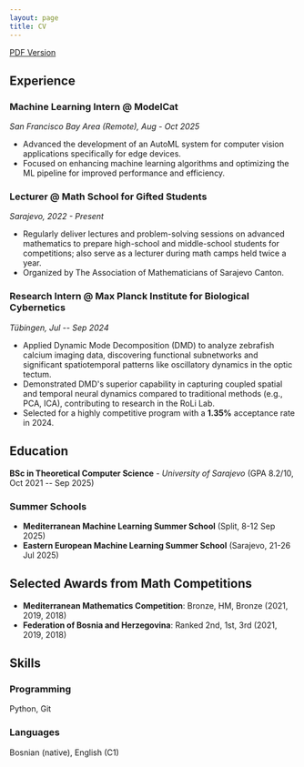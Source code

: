 ```yaml
---
layout: page
title: CV
---
```


<a href="/assets/pdf/cv_sandro.pdf" target="_blank">PDF Version</a>

## Experience

### Machine Learning Intern @ ModelCat
*San Francisco Bay Area (Remote), Aug - Oct 2025*
- Advanced the development of an AutoML system for computer vision applications specifically for edge devices.
- Focused on enhancing machine learning algorithms and optimizing the ML pipeline for improved performance and efficiency.

### Lecturer @ Math School for Gifted Students
*Sarajevo, 2022 - Present*
- Regularly deliver lectures and problem-solving sessions on advanced mathematics to prepare high-school and middle-school students for competitions; also serve as a lecturer during math camps held twice a year. 
- Organized by The Association of Mathematicians of Sarajevo Canton.

### Research Intern @ Max Planck Institute for Biological Cybernetics
*Tübingen, Jul -- Sep 2024*
- Applied Dynamic Mode Decomposition (DMD) to analyze zebrafish calcium imaging data, discovering functional subnetworks and significant spatiotemporal patterns like oscillatory dynamics in the optic tectum.
- Demonstrated DMD's superior capability in capturing coupled spatial and temporal neural dynamics compared to traditional methods (e.g., PCA, ICA), contributing to research in the RoLi Lab.
- Selected for a highly competitive program with a **1.35%** acceptance rate in 2024.

## Education

**BSc in Theoretical Computer Science** - *University of Sarajevo* (GPA 8.2/10, Oct 2021 -- Sep 2025)

### Summer Schools
- **Mediterranean Machine Learning Summer School** (Split, 8-12 Sep 2025)
- **Eastern European Machine Learning Summer School** (Sarajevo, 21-26 Jul 2025)

## Selected Awards from Math Competitions
- **Mediterranean Mathematics Competition**: Bronze, HM, Bronze (2021, 2019, 2018)
- **Federation of Bosnia and Herzegovina**: Ranked 2nd, 1st, 3rd (2021, 2019, 2018)

## Skills

### Programming
Python, Git

### Languages
Bosnian (native), English (C1)